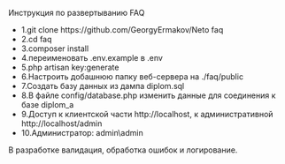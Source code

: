 Инструкция по развертыванию FAQ
<ul>
<li>1.git clone https://github.com/GeorgyErmakov/Neto faq</li>
<li>2.cd faq</li>
<li>3.composer install</li>
<li>4.переименовать .env.example в .env</li>
<li>5.php artisan key:generate</li>
<li>6.Настроить добашнюю папку веб-сервера на ./faq/public</li>
<li>7.Создать базу данных из дампа diplom.sql</li>
<li>8.В файле config/database.php изменить данные для соединения к базе diplom_a</li>
<li>9.Доступ к клиентской части http://localhost, к административной http://localhost/admin</li>
<li>10.Администратор: admin\admin</li>
</ul>
В разработке валидация, обработка ошибок и логирование.